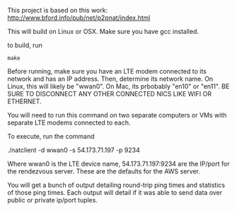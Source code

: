 This project is based on this work: http://www.bford.info/pub/net/p2pnat/index.html

This will build on Linux or OSX.  Make sure you have gcc installed.

to build, run

    make

Before running, make sure you have an LTE modem connected to its network
and has an IP address.  Then, determine its network name.  On Linux, this will
likely be "wwan0".  On Mac, its prbobably "en10" or "en11".  BE SURE TO
DISCONNECT ANY OTHER CONNECTED NICS LIKE WIFI OR ETHERNET.

You will need to run this command on two separate computers or VMs with
separate LTE modems connected to each.

To execute, run the command

./natclient -d wwan0 -s 54.173.71.197 -p 9234

Where wwan0 is the LTE device name, 54.173.71.197:9234 are the IP/port for
the rendezvous server.  These are the defaults for the AWS server.

You will get a bunch of output detailing round-trip ping times and
statistics of those ping times.  Each output will detail if it was able to send
data over public or private ip/port tuples.
